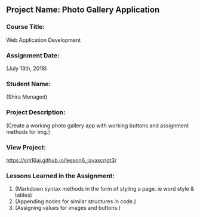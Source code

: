 ## Project Name:  Photo Gallery Application

### Course Title:
Web Application Development

### Assignment Date:  
(July 13th, 2018)

### Student Name:  
(Shira Menaged)

### Project Description:
(Create a working photo gallery app with working buttons and assignment methods for img.)

### View Project:
https://sm16aj.github.io/lesson6_javascript3/

### Lessons Learned in the Assignment:
1. (Markdown syntax methods in the form of styling a page. ie word style & tables)
2. (Appending nodes for similar structures in code.)
3. (Assigning values for images and buttons.)